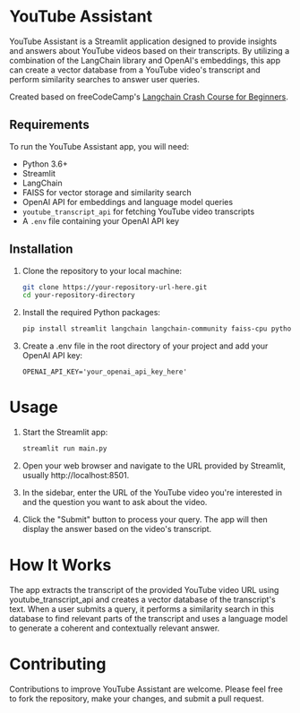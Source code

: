 # YouTube Assistant

YouTube Assistant is a Streamlit application designed to provide insights and answers about YouTube videos based on their transcripts. By utilizing a combination of the LangChain library and OpenAI's embeddings, this app can create a vector database from a YouTube video's transcript and perform similarity searches to answer user queries.

Created based on freeCodeCamp's [Langchain Crash Course for Beginners](https://www.youtube.com/watch?v=lG7Uxts9SXs).

## Requirements

To run the YouTube Assistant app, you will need:

- Python 3.6+
- Streamlit
- LangChain
- FAISS for vector storage and similarity search
- OpenAI API for embeddings and language model queries
- `youtube_transcript_api` for fetching YouTube video transcripts
- A `.env` file containing your OpenAI API key

## Installation

1. Clone the repository to your local machine:

   ```sh
   git clone https://your-repository-url-here.git
   cd your-repository-directory
   ```

2. Install the required Python packages:

    ```sh
    pip install streamlit langchain langchain-community faiss-cpu python-dotenv openai youtube_transcript_api


3. Create a .env file in the root directory of your project and add your OpenAI API key:

    ```
    OPENAI_API_KEY='your_openai_api_key_here'
    ```
# Usage

1. Start the Streamlit app:

    ```sh
    streamlit run main.py
    ```

2. Open your web browser and navigate to the URL provided by Streamlit, usually http://localhost:8501.

3. In the sidebar, enter the URL of the YouTube video you're interested in and the question you want to ask about the video.

4. Click the "Submit" button to process your query. The app will then display the answer based on the video's transcript.

# How It Works

The app extracts the transcript of the provided YouTube video URL using youtube_transcript_api and creates a vector database of the transcript's text. When a user submits a query, it performs a similarity search in this database to find relevant parts of the transcript and uses a language model to generate a coherent and contextually relevant answer.

# Contributing

Contributions to improve YouTube Assistant are welcome. Please feel free to fork the repository, make your changes, and submit a pull request.

